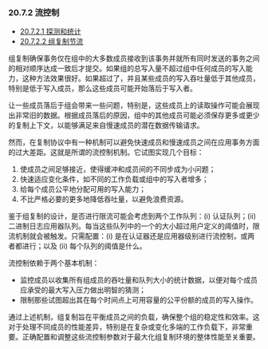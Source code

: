 ### 20.7.2 流控制

- [20.7.2.1 探测和统计](./20.07.02.01.探测和统计.md)
- [20.7.2.2 组复制节流](./20.07.02.02.组复制节流.md)

组复制确保事务仅在组中的大多数成员接收到该事务并就所有同时发送的事务之间的相对顺序达成一致后才提交。如果组的总写入量不超过组中任何成员的写入能力，这种方法效果很好。如果超过了，并且某些成员的写入吞吐量低于其他成员，特别是低于写入成员，那么这些成员可能开始落后于写入者。

让一些成员落后于组会带来一些问题，特别是，这些成员上的读取操作可能会展现出非常旧的数据。根据成员落后的原因，组中的其他成员可能必须保存更多或更少的复制上下文，以能够满足来自慢速成员的潜在数据传输请求。

然而，在复制协议中有一种机制可以避免快速成员和慢速成员之间在应用事务方面的过大差距。这就是所谓的流控制机制。它试图实现几个目标：

1. 使成员之间足够接近，使得缓冲和成员间的不同步成为小问题；
2. 快速适应变化条件，如不同的工作负载或组中的写入者增多；
3. 给每个成员公平地分配可用的写入能力；
4. 不比严格必要的更多地降低吞吐量，以避免浪费资源。

鉴于组复制的设计，是否进行限流可能会考虑到两个工作队列：(i) 认证队列；(ii) 二进制日志应用器队列。每当这些队列中的一个的大小超过用户定义的阈值时，限流机制就会被触发。只需配置：(i) 是在认证器还是应用器级别进行流控制，或两者都进行；以及 (ii) 每个队列的阈值是什么。

流控制依赖于两个基本机制：

- 监控成员以收集所有组成员的吞吐量和队列大小的统计数据，以便对每个成员应承受的最大写入压力做出明智的猜测；
- 限制那些试图超出其在每个时间点上可用容量的公平份额的成员的写入操作。

通过上述机制，组复制旨在平衡成员之间的负载，确保整个组的稳定性和效率。这对于处理不同成员的性能差异，特别是在复杂或变化多端的工作负载下，非常重要。正确配置和调整这些流控制参数对于最大化组复制环境的整体性能至关重要。